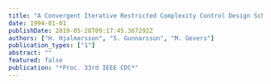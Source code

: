 ```yaml
---
title: "A Convergent Iterative Restricted Complexity Control Design Scheme"
date: 1994-01-01
publishDate: 2019-05-28T09:17:45.367292Z
authors: ["H. Hjalmarsson", "S. Gunnarsson", "M. Gevers"]
publication_types: ["1"]
abstract: ""
featured: false
publication: "*Proc. 33rd IEEE CDC*"
---
```


